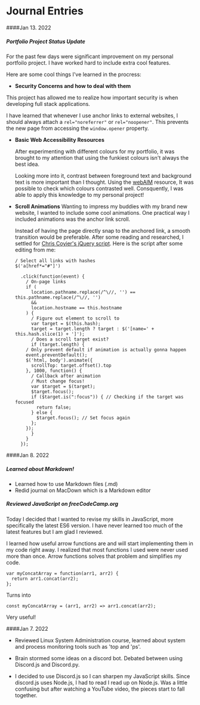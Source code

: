 <h1>Journal Entries</h1>

####Jan 13. 2022
##### Portfolio Project Status Update
For the past few days were significant improvement on my personal portfoilo project. I have worked hard to include extra cool features. 

Here are some cool things I've learned in the procress: 

- **Security Concerns and how to deal with them**


 This project has allowed me to realize how important security is when developing full stack applications. 


 I have learned that whenever I use anchor links to external websites, I should always attach a `rel="noreferrer"` or `rel="noopener"`. This prevents the new page from accessing the `window.opener` property.


- **Basic Web Accessibility Resources**


	After experimenting with different colours for my portfolio, it was brought to my attention that using the funkiest colours isn't always the best idea.

	Looking more into it, contrast between foreground text and background text is more important than I thought. Using the [webAIM](https://webaim.org/resources/contrastchecker/) resource, It was possible to check which colours contrasted well. Consquently, I was able to apply this knowledge to my personal project!

- **Scroll Animations**
	Wanting to impress my buddies with my brand new website, I wanted to include some cool animations. One practical way I included animations was the anchor link scroll.
	
	Instead of having the page directly snap to the anchored link, a smooth transition would be preferable. After some reading and researched, I settled for [Chris Coyier's jQuery script](https://css-tricks.com/snippets/jquery/smooth-scrolling/#aa-smooth-scroll-with-jquery). Here is the script after some editing from me: 
	
	```
	/ Select all links with hashes
	$('a[href*="#"]')

	  .click(function(event) {
	    / On-page links
	    if (
	      location.pathname.replace(/^\//, '') == this.pathname.replace(/^\//, '') 
	      && 
	      location.hostname == this.hostname
	    ) {
	      / Figure out element to scroll to
	      var target = $(this.hash);
	      target = target.length ? target : $('[name=' + this.hash.slice(1) + ']');
	      / Does a scroll target exist?
	      if (target.length) {
		/ Only prevent default if animation is actually gonna happen
		event.preventDefault();
		$('html, body').animate({
		  scrollTop: target.offset().top
		}, 1000, function() {
		  / Callback after animation
		  / Must change focus!
		  var $target = $(target);
		  $target.focus();
		  if ($target.is(":focus")) { // Checking if the target was focused
		    return false;
		  } else {
		    $target.focus(); // Set focus again
		  };
		});
	      }
	    }
	  });
  ```






####Jan 8. 2022 
##### Learned about Markdown!
- Learned how to use Markdown files (.md)
- Redid journal on MacDown which is a Markdown editor

##### Reviewed JavaScript on freeCodeCamp.org
Today I decided that I wanted to revise my skills in JavaScript, more specifically the latest ES6 version. I have never learned too much of the latest features but I am glad I reviewed. 

I learned how useful arrow functions are and will start implementing them in my code right away. I realized that most functions I used were never used more than once. Arrow functions solves that problem and simplifies my code.

```
var myConcatArray = function(arr1, arr2) {
  return arr1.concat(arr2);
};

```
Turns into 

```
const myConcatArray = (arr1, arr2) => arr1.concat(arr2);

```
Very useful!

####Jan 7. 2022
 - Reviewed Linux System Administration course, learned about system and process monitoring tools such as 'top and 'ps'.

- Brain stormed some ideas on a discord bot. Debated between using Discord.js and  Discord.py. 

- I decided to use Discord.js so I can sharpen my JavaScript skills. Since discord.js uses Node.js, I had to read I read up on Node.js. Was a little confusing but after watching a YouTube video, the pieces start to fall together. 







